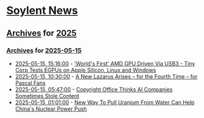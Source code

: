 # [Soylent News](../../../README.md)

## [Archives](../../index.md) for [2025](../index.md)

### [Archives](../../index.md) for [2025-05-15](index.md)

* [2025-05-15, 15:16:00](https://soylentnews.org/article.pl?sid=25/05/14/1148216&from=rss) - ['World's First' AMD GPU Driven Via USB3 - Tiny Corp Tests EGPUs on Apple Silicon, Linux and Windows](https://soylentnews.org/article.pl?sid=25/05/14/1148216&from=rss)
* [2025-05-15, 10:30:00](https://soylentnews.org/article.pl?sid=25/05/14/1143244&from=rss) - [A New Lazarus Arises – for the Fourth Time – for Pascal Fans](https://soylentnews.org/article.pl?sid=25/05/14/1143244&from=rss)
* [2025-05-15, 05:47:00](https://soylentnews.org/politics/article.pl?sid=25/05/14/1136218&from=rss) - [Copyright Office Thinks AI Companies Sometimes Stole Content](https://soylentnews.org/politics/article.pl?sid=25/05/14/1136218&from=rss)
* [2025-05-15, 01:01:00](https://soylentnews.org/article.pl?sid=25/05/14/0413235&from=rss) - [New Way To Pull Uranium From Water Can Help China's Nuclear Power Push](https://soylentnews.org/article.pl?sid=25/05/14/0413235&from=rss)
